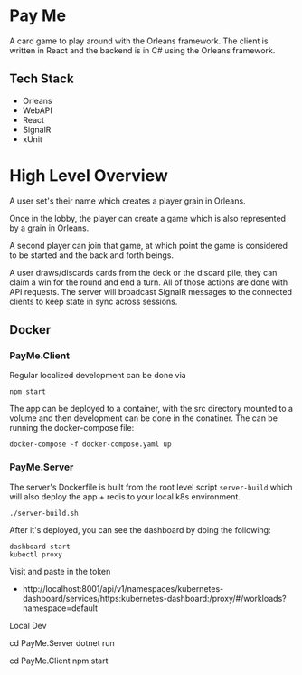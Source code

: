 # Pay Me

A card game to play around with the Orleans framework.  The client is written in React and the backend is in C# using the Orleans framework.

## Tech Stack
* Orleans
* WebAPI
* React
* SignalR
* xUnit

# High Level Overview
A user set's their name which creates a player grain in Orleans.

Once in the lobby, the player can create a game which is also represented by a grain in Orleans.

A second player can join that game, at which point the game is considered to be started and the back and forth beings.

A user draws/discards cards from the deck or the discard pile, they can claim a win for the round and end a turn.  All of those actions are done with API requests.  The server will broadcast SignalR messages to the connected clients to keep state in sync across sessions.

## Docker

### PayMe.Client
Regular localized development can be done via
```
npm start
```

The app can be deployed to a container, with the src directory mounted to a volume and then development can be done in the conatiner.  The can be running the docker-compose file:
```
docker-compose -f docker-compose.yaml up
```



### PayMe.Server
The server's Dockerfile is built from the root level script `server-build` which will also deploy the app + redis to your local k8s environment.
```
./server-build.sh
```

After it's deployed, you can see the dashboard by doing the following: 
```
dashboard start
kubectl proxy
```

Visit and paste in the token
* http://localhost:8001/api/v1/namespaces/kubernetes-dashboard/services/https:kubernetes-dashboard:/proxy/#/workloads?namespace=default



Local Dev

cd PayMe.Server
dotnet run

cd PayMe.Client
npm start